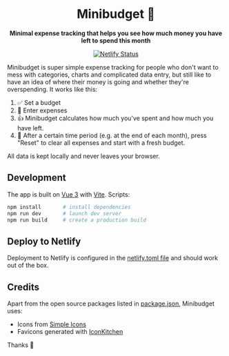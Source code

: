 <h1 align="center">
  Minibudget 🐷
</h1>

<p align="center">
  <strong>Minimal expense tracking that helps you see how much money you have left to spend this month</strong>
</p>

<p align="center">
  <a href="https://app.netlify.com/sites/minibudget/deploys" title="Netlify Status">
    <img src="https://api.netlify.com/api/v1/badges/dc0ceed6-1016-426b-aa16-9acb93f668d9/deploy-status" alt="Netlify Status" />
  </a>
</p>

Minibudget is super simple expense tracking for people who don't want to mess with categories, charts and complicated data entry, but still like to have an idea of where their money is going and whether they're overspending. It works like this:

1. ✅ Set a budget
2. 🧾 Enter expenses
3. 👍 Minibudget calculates how much you've spent and how much you have left.
4. 🔄 After a certain time period (e.g. at the end of each month), press "Reset" to clear all expenses and start with a fresh budget.

All data is kept locally and never leaves your browser.

## Development

The app is built on [Vue 3](https://v3.vuejs.org) with [Vite](https://vitejs.dev). Scripts:

```sh
npm install       # install dependencies
npm run dev       # launch dev server
npm run build     # create a production build
```

## Deploy to Netlify

Deployment to Netlify is configured in the [netlify.toml file](netlify.toml) and should work out of the box.

## Credits

Apart from the open source packages listed in [package.json](package.json), Minibudget uses:

- Icons from [Simple Icons](https://simpleicons.org)
- Favicons generated with [IconKitchen](https://icon.kitchen/)

Thanks 🙏
